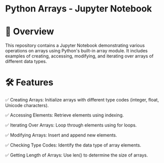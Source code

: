 # Python Arrays - Jupyter Notebook

# 📌 Overview

This repository contains a Jupyter Notebook demonstrating various operations on arrays using Python's built-in array module. It includes examples of creating, accessing, modifying, and iterating over arrays of different data types.

# 🛠 Features

✅ Creating Arrays: Initialize arrays with different type codes (integer, float, Unicode characters).

✅ Accessing Elements: Retrieve elements using indexing.

✅ Iterating Over Arrays: Loop through elements using for loops.

✅ Modifying Arrays: Insert and append new elements.

✅ Checking Type Codes: Identify the data type of array elements.

✅ Getting Length of Arrays: Use len() to determine the size of arrays.
